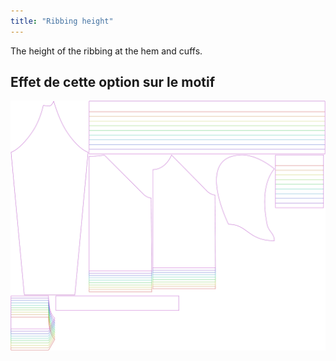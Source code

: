 ```yaml
---
title: "Ribbing height"
---
```


The height of the ribbing at the hem and cuffs.

## Effet de cette option sur le motif

![Cette image montre l'effet de cette option en superposant plusieurs variantes qui ont une valeur différente pour cette option](hugo_ribbingheight_sample.svg "Effet de cette option sur le modèle")
